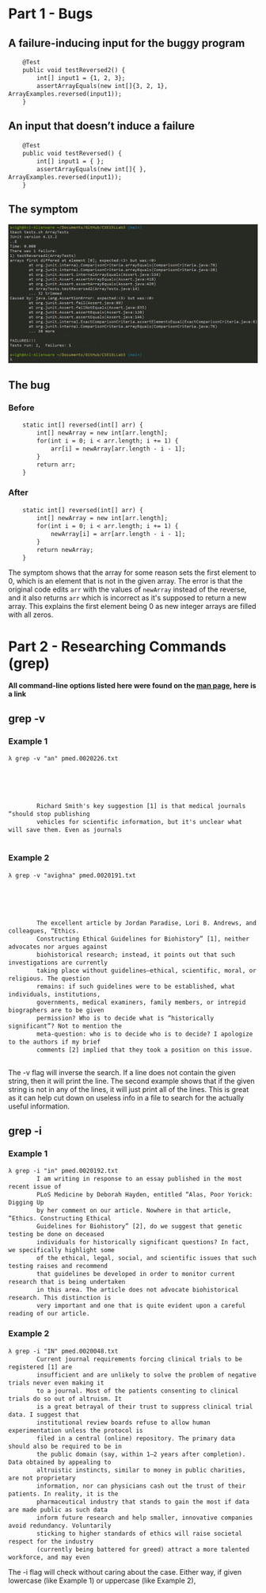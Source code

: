 # Part 1 - Bugs
## A failure-inducing input for the buggy program
```
	@Test
	public void testReversed2() {
		int[] input1 = {1, 2, 3};
		assertArrayEquals(new int[]{3, 2, 1}, ArrayExamples.reversed(input1));
	}
```
## An input that doesn’t induce a failure
```
	@Test
	public void testReversed() {
		int[] input1 = { };
		assertArrayEquals(new int[]{ }, ArrayExamples.reversed(input1));
	}
```
## The symptom

![Image](trat.png)

## The bug
### Before
```
	static int[] reversed(int[] arr) {
		int[] newArray = new int[arr.length];
		for(int i = 0; i < arr.length; i += 1) {
			arr[i] = newArray[arr.length - i - 1];
		}
		return arr;
	}
```
### After
```
	static int[] reversed(int[] arr) {
		int[] newArray = new int[arr.length];
		for(int i = 0; i < arr.length; i += 1) {
			newArray[i] = arr[arr.length - i - 1];
		}
		return newArray;
	}
```

The symptom shows that the array for some reason sets the first element to 0, which is an element that is not in the given array. The error is that the original code edits ``arr`` with the values of ``newArray`` instead of the reverse, and it also returns ``arr`` which is incorrect as it's supposed to return a new array. This explains the first element being 0 as new integer arrays are filled with all zeros.

# Part 2 - Researching Commands (grep)
**All command-line options listed here were found on the [man page](https://man7.org/linux/man-pages/man1/grep.1.html), here is a link**

## grep -v
### Example 1
```
λ grep -v "an" pmed.0020226.txt





        Richard Smith's key suggestion [1] is that medical journals “should stop publishing
        vehicles for scientific information, but it's unclear what will save them. Even as journals


```
### Example 2
```
λ grep -v "avighna" pmed.0020191.txt





        The excellent article by Jordan Paradise, Lori B. Andrews, and colleagues, “Ethics.
        Constructing Ethical Guidelines for Biohistory” [1], neither advocates nor argues against
        biohistorical research; instead, it points out that such investigations are currently
        taking place without guidelines—ethical, scientific, moral, or religious. The question
        remains: if such guidelines were to be established, what individuals, institutions,
        governments, medical examiners, family members, or intrepid biographers are to be given
        permission? Who is to decide what is “historically significant”? Not to mention the
        meta-question: who is to decide who is to decide? I apologize to the authors if my brief
        comments [2] implied that they took a position on this issue.


```
The -v flag will inverse the search. If a line does not contain the given string, then it will print the line. The second example shows that if the given string is not in any of the lines, it will just print all of the lines. This is great as it can help cut down on useless info in a file to search for the actually useful information.

## grep -i
### Example 1
```
λ grep -i "in" pmed.0020192.txt
        I am writing in response to an essay published in the most recent issue of
        PLoS Medicine by Deborah Hayden, entitled “Alas, Poor Yorick: Digging Up
        by her comment on our article. Nowhere in that article, “Ethics. Constructing Ethical
        Guidelines for Biohistory” [2], do we suggest that genetic testing be done on deceased
        individuals for historically significant questions? In fact, we specifically highlight some
        of the ethical, legal, social, and scientific issues that such testing raises and recommend
        that guidelines be developed in order to monitor current research that is being undertaken
        in this area. The article does not advocate biohistorical research. This distinction is
        very important and one that is quite evident upon a careful reading of our article.
```
### Example 2
```
λ grep -i "IN" pmed.0020048.txt
        Current journal requirements forcing clinical trials to be registered [1] are
        insufficient and are unlikely to solve the problem of negative trials never even making it
        to a journal. Most of the patients consenting to clinical trials do so out of altruism. It
        is a great betrayal of their trust to suppress clinical trial data. I suggest that
        institutional review boards refuse to allow human experimentation unless the protocol is
        filed in a central (online) repository. The primary data should also be required to be in
        the public domain (say, within 1–2 years after completion). Data obtained by appealing to
        altruistic instincts, similar to money in public charities, are not proprietary
        information, nor can physicians cash out the trust of their patients. In reality, it is the
        pharmaceutical industry that stands to gain the most if data are made public as such data
        inform future research and help smaller, innovative companies avoid redundancy. Voluntarily
        sticking to higher standards of ethics will raise societal respect for the industry
        (currently being battered for greed) attract a more talented workforce, and may even
```
The -i flag will check without caring about the case. Either way, if given lowercase (like Example 1) or uppercase (like Example 2), 
